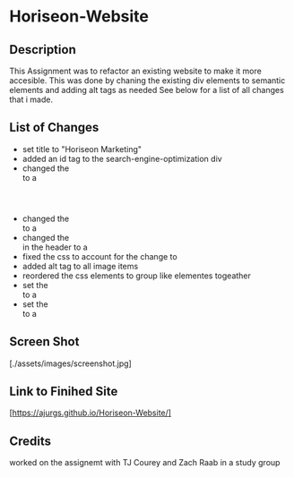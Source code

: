 # Horiseon-Website

## Description

This Assignment was to refactor an existing website to make it more accesible.
This was done by chaning the existing div elements to semantic elements and adding alt tags as needed
See below for a list of all changes that i made.

## List of Changes

- set title to "Horiseon Marketing"
- added an id tag to the search-engine-optimization div
- changed the <div class="header"> to a <header>
- changed the <div class="footer"> to a <footer>
- changed the <div> in the header to a <nav>
- fixed the css to account for the change to <nav>
- added alt tag to all image items
- reordered the css elements to group like elementes togeather
- set the <div class="content"> to a <main>
- set the <div class="benifits"> to a <aside>


## Screen Shot
<!-- image place holder -->
[./assets/images/screenshot.jpg]
## Link to Finihed Site
[https://ajurgs.github.io/Horiseon-Website/]


## Credits
worked on the assignemt with TJ Courey and Zach Raab in a study group